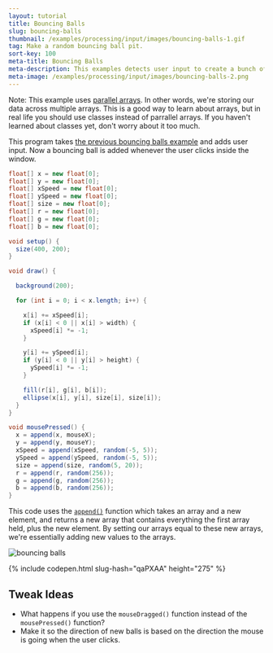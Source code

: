 ```yaml
---
layout: tutorial
title: Bouncing Balls
slug: bouncing-balls
thumbnail: /examples/processing/input/images/bouncing-balls-1.gif
tag: Make a random bouncing ball pit.
sort-key: 100
meta-title: Bouncing Balls
meta-description: This examples detects user input to create a bunch of bouncing balls.
meta-image: /examples/processing/input/images/bouncing-balls-2.png
---
```


Note: This example uses [parallel arrays](https://en.wikipedia.org/wiki/Parallel_array). In other words, we're storing our data across multiple arrays. This is a good way to learn about arrays, but in real life you should use classes instead of parrallel arrays. If you haven't learned about classes yet, don't worry about it too much.

This program takes [the previous bouncing balls example](/examples/processing/arrays/bouncing-balls) and adds user input. Now a bouncing ball is added whenever the user clicks inside the window.

```java
float[] x = new float[0];
float[] y = new float[0];
float[] xSpeed = new float[0];
float[] ySpeed = new float[0];
float[] size = new float[0];
float[] r = new float[0];
float[] g = new float[0];
float[] b = new float[0];

void setup() {
  size(400, 200);
}

void draw() {

  background(200);

  for (int i = 0; i < x.length; i++) {

    x[i] += xSpeed[i];
    if (x[i] < 0 || x[i] > width) {
      xSpeed[i] *= -1;
    }

    y[i] += ySpeed[i];
    if (y[i] < 0 || y[i] > height) {
      ySpeed[i] *= -1;
    }

    fill(r[i], g[i], b[i]);
    ellipse(x[i], y[i], size[i], size[i]);
  }
}

void mousePressed() {
  x = append(x, mouseX);
  y = append(y, mouseY);
  xSpeed = append(xSpeed, random(-5, 5));
  ySpeed = append(ySpeed, random(-5, 5));
  size = append(size, random(5, 20));
  r = append(r, random(256));
  g = append(g, random(256));
  b = append(b, random(256));
}

```

This code uses the [`append()`](https://processing.org/reference/append_.html) function which takes an array and a new element, and returns a new array that contains everything the first array held, plus the new element. By setting our arrays equal to these new arrays, we're essentially adding new values to the arrays.

![bouncing balls](images/bouncing-balls-1.gif)

{% include codepen.html slug-hash="qaPXAA" height="275" %}

## Tweak Ideas

- What happens if you use the `mouseDragged()` function instead of the `mousePressed()` function?
- Make it so the direction of new balls is based on the direction the mouse is going when the user clicks.
